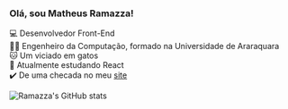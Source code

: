 ### Olá, sou Matheus Ramazza!

💻 Desenvolvedor Front-End<br/>
👨‍🎓 Engenheiro da Computação, formado na Universidade de Araraquara<br/>
🐱 Um viciado em gatos<br/>
💭 Atualmente estudando React<br/>
✔️ De uma checada no meu [site](ramazza.com)<br/>

![Ramazza's GitHub stats](https://github-readme-stats.vercel.app/api?username=Ramazza&show_icons=true&theme=cobalt)
